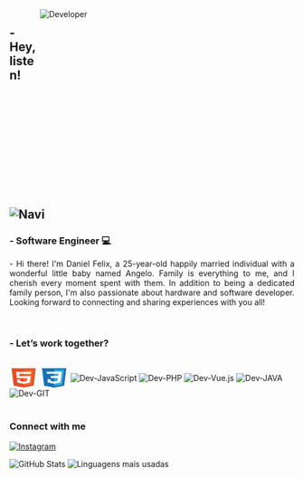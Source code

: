 <img align="right" padding="20px" alt="Developer" height="350" width="450" border-radios="30" src="https://user-images.githubusercontent.com/74038190/219923809-b86dc415-a0c2-4a38-bc88-ad6cf06395a8.gif">


<h2>- Hey, listen! <img align="justify" padding="20px" alt="Navi" height="35" width="40" src="https://static.wikia.nocookie.net/zelda/images/2/2c/Navi_Artwork.png/revision/latest?cb=20150803060144&path-prefix=pt-br"></h2>

<h3>- Software Engineer 💻</h3>

<p align="justify">-  Hi there! I'm Daniel Felix, a 25-year-old happily married individual with a wonderful little baby named Angelo. Family is everything to me, and I cherish every moment spent with them. In addition to being a dedicated family person, I'm also passionate about hardware and software developer. Looking forward to connecting and sharing experiences with you all!</p> <br>

<h3>- Let’s work together?</h3> <br>
        
<div style="display: inline_block">
  <img align="center" alt="Dev-HTML" height="35" width="50" src="https://raw.githubusercontent.com/devicons/devicon/master/icons/html5/html5-original.svg">
  <img align="center" alt="Dev-CSS" height="35" width="50" src="https://raw.githubusercontent.com/devicons/devicon/master/icons/css3/css3-original.svg">
  <img align="center" alt="Dev-JavaScript" height="35" width="50" src="https://cdn.jsdelivr.net/gh/devicons/devicon/icons/javascript/javascript-plain.svg"/>
  <img align="center" alt="Dev-PHP" height="35" width="50" src="https://cdn.jsdelivr.net/gh/devicons/devicon/icons/php/php-original.svg"/>
  <img align="center" alt="Dev-Vue.js" height="35" width="50" src="https://cdn.jsdelivr.net/gh/devicons/devicon@latest/icons/vuejs/vuejs-original-wordmark.svg"/>
  <img align="center" alt="Dev-JAVA" height="35" width="50" src="https://cdn.jsdelivr.net/gh/devicons/devicon@latest/icons/java/java-original-wordmark.svg"/>
  <img align="center" alt="Dev-GIT" height="35" width="50" src="https://cdn.jsdelivr.net/gh/devicons/devicon/icons/git/git-original.svg"/>
           
          
</div>

<div style="display: inline_block"><br>

<h3 align="left">Connect with me</h3>
 
<a href="https://www.linkedin.com/in/daniel-felix-a404411b8/" target="_blank" aling="center"> <img alt="Instagram" height="50" width="200" src="https://img.shields.io/badge/LinkedIn-0077B5?style=for-the-badge&logo=linkedin&logoColor=white">
</a>
</div>


![GitHub Stats](https://github-readme-stats.vercel.app/api?username=devDanielFelix&theme=transparent&bg_color=000&border_color=30A3DC&show_icons=true&icon_color=30A3DC&title_color=E94D5F&text_color=FFF)
![Linguagens mais usadas](https://github-readme-stats.vercel.app/api/top-langs/?username=devDanielFelix&layout=compact&size_weight=0.6&count_weight=0.6&theme=dark)
